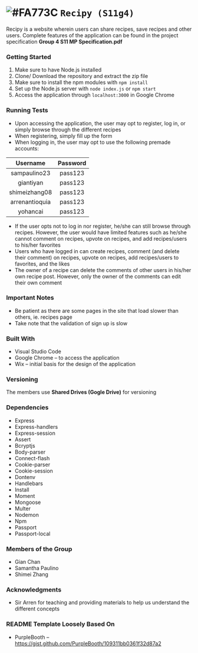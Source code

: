 # ![#FA773C](https://placehold.it/15/FA773C/000000?text=+) `Recipy (S11g4)`
Recipy is a website wherein users can share recipes, save recipes and other users. Complete features of the application can be found in the project specification **Group 4 S11 MP Specification.pdf**

### Getting Started
1. Make sure to have Node.js installed  
1. Clone/ Download the repository and extract the zip file  
1. Make sure to install the npm modules with `npm install`
1. Set up the Node.js server with `node index.js` or `npm start`
1. Access the application through `localhost:3000` in Google Chrome  

### Running Tests
* Upon accessing the application, the user may opt to register, log in, or simply browse through the different recipes  
* When registering, simply fill up the form  
* When logging in, the user may opt to use the following premade accounts:  

| Username | Password |
|:---:|:---:|
|sampaulino23|pass123|
|giantiyan|pass123|
|shimeizhang08|pass123|
|arrenantioquia|pass123|
|yohancai|pass123|

* If the user opts not to log in nor register, he/she can still browse through recipes. However, the user would have limited features such as he/she cannot comment on recipes, upvote on recipes, and add recipes/users to his/her favorites  
* Users who have logged in can create recipes, comment (and delete their comment) on recipes, upvote on recipes, add recipes/users to favorites, and the likes  
* The owner of a recipe can delete the comments of other users in his/her own recipe post. However, only the owner of the comments can edit their own comment

### Important Notes
* Be patient as there are some pages in the site that load slower than others, ie. recipes page  
* Take note that the validation of sign up is slow

### Built With 
* Visual Studio Code  
* Google Chrome – to access the application  
* Wix – initial basis for the design of the application  

### Versioning
The members use **Shared Drives (Gogle Drive)** for versioning  

### Dependencies
* Express  
* Express-handlers  
* Express-session  
* Assert  
* Bcryptjs  
* Body-parser  
* Connect-flash  
* Cookie-parser  
* Cookie-session  
* Dontenv  
* Handlebars  
* Install  
* Moment  
* Mongoose  
* Multer  
* Nodemon  
* Npm  
* Passport  
* Passport-local  

### Members of the Group
* Gian Chan  
* Samantha Paulino  
* Shimei Zhang  

### Acknowledgments
* Sir Arren for teaching and providing materials to help us understand the different concepts  

### README Template Loosely Based On
* PurpleBooth – https://gist.github.com/PurpleBooth/109311bb0361f32d87a2












